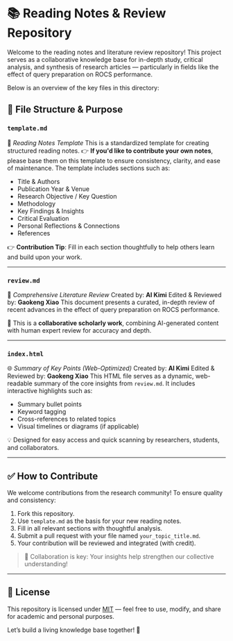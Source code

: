 # 📚 Reading Notes & Review Repository

Welcome to the reading notes and literature review repository! This project serves as a collaborative knowledge base for in-depth study, critical analysis, and synthesis of research articles — particularly in fields like the effect of query preparation on ROCS performance.

Below is an overview of the key files in this directory:

## 📂 File Structure & Purpose

### `template.md`
📖 *Reading Notes Template*
This is a standardized template for creating structured reading notes.
👉 **If you'd like to contribute your own notes**, please base them on this template to ensure consistency, clarity, and ease of maintenance.
The template includes sections such as:
- Title & Authors
- Publication Year & Venue
- Research Objective / Key Question
- Methodology
- Key Findings & Insights
- Critical Evaluation
- Personal Reflections & Connections
- References

👉 **Contribution Tip**: Fill in each section thoughtfully to help others learn and build upon your work.

---

### `review.md`
🔬 *Comprehensive Literature Review*
Created by: **AI Kimi**
Edited & Reviewed by: **Gaokeng Xiao**
This document presents a curated, in-depth review of recent advances in the effect of query preparation on ROCS performance.

🔹 This is a **collaborative scholarly work**, combining AI-generated content with human expert review for accuracy and depth.

---

### `index.html`
🌐 *Summary of Key Points (Web-Optimized)*
Created by: **AI Kimi**
Edited & Reviewed by: **Gaokeng Xiao**
This HTML file serves as a dynamic, web-readable summary of the core insights from `review.md`.
It includes interactive highlights such as:
- Summary bullet points
- Keyword tagging
- Cross-references to related topics
- Visual timelines or diagrams (if applicable)

💡 Designed for easy access and quick scanning by researchers, students, and collaborators.

---

## ✅ How to Contribute

We welcome contributions from the research community! To ensure quality and consistency:

1. Fork this repository.
2. Use `template.md` as the basis for your new reading notes.
3. Fill in all relevant sections with thoughtful analysis.
4. Submit a pull request with your file named `your_topic_title.md`.
5. Your contribution will be reviewed and integrated (with credit).

> 🤝 Collaboration is key: Your insights help strengthen our collective understanding!

---

## 📌 License

This repository is licensed under [MIT](LICENSE) — feel free to use, modify, and share for academic and personal purposes.

Let’s build a living knowledge base together! 🌱
